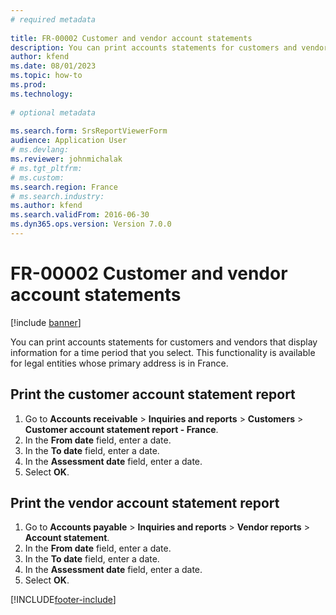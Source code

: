 ```yaml
--- 
# required metadata 
 
title: FR-00002 Customer and vendor account statements
description: You can print accounts statements for customers and vendors that display information for a time period that you select. 
author: kfend
ms.date: 08/01/2023
ms.topic: how-to 
ms.prod:  
ms.technology:  
 
# optional metadata 
 
ms.search.form: SrsReportViewerForm   
audience: Application User 
# ms.devlang:  
ms.reviewer: johnmichalak
# ms.tgt_pltfrm:  
# ms.custom:  
ms.search.region: France
# ms.search.industry: 
ms.author: kfend
ms.search.validFrom: 2016-06-30 
ms.dyn365.ops.version: Version 7.0.0 
---
```

# FR-00002 Customer and vendor account statements

[!include [banner](../../includes/banner.md)]

You can print accounts statements for customers and vendors that display information for a time period that you select. This functionality is available for legal entities whose primary address is in France.

## Print the customer account statement report
1. Go to **Accounts receivable** > **Inquiries and reports** > **Customers** > **Customer account statement report - France**.
2. In the **From date** field, enter a date.
3. In the **To date** field, enter a date.
4. In the **Assessment date** field, enter a date.
5. Select **OK**.

## Print the vendor account statement report
1. Go to **Accounts payable** > **Inquiries and reports** > **Vendor reports** > **Account statement**.
2. In the **From date** field, enter a date.
3. In the **To date** field, enter a date.
4. In the **Assessment date** field, enter a date.
5. Select **OK**.



[!INCLUDE[footer-include](../../../includes/footer-banner.md)]
